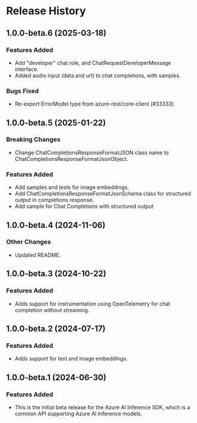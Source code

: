 # Release History

## 1.0.0-beta.6 (2025-03-18)

### Features Added

- Add "developer" chat role, and ChatRequestDeveloperMessage interface.
- Added audio input (data and url) to chat completions, with samples.


### Bugs Fixed

* Re-export ErrorModel type from azure-rest/core-client (#33333)

## 1.0.0-beta.5 (2025-01-22)

### Breaking Changes

- Change ChatCompletionsResponseFormatJSON class name to ChatCompletionsResponseFormatJsonObject.

### Features Added

- Add samples and tests for image embeddings.
- Add ChatCompletionsResponseFormatJsonSchema class for structured output in completions response.
- Add sample for Chat Completions with structured output

## 1.0.0-beta.4 (2024-11-06)

### Other Changes

- Updated README.

## 1.0.0-beta.3 (2024-10-22)

### Features Added

- Adds support for instrumentation using OpenTelemetry for chat completion without streaming.

## 1.0.0-beta.2 (2024-07-17)

### Features Added

- Adds support for text and image embeddings.

## 1.0.0-beta.1 (2024-06-30)

### Features Added

- This is the initial beta release for the Azure AI Inference SDK, which is a common API supporting Azure AI Inference models.
